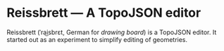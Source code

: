 # Reissbrett — A TopoJSON editor

Reissbrett (ˈra͜isbrɛt, German for _drawing board_) is a TopoJSON editor. It started out as an experiment to simplify editing of geometries.
